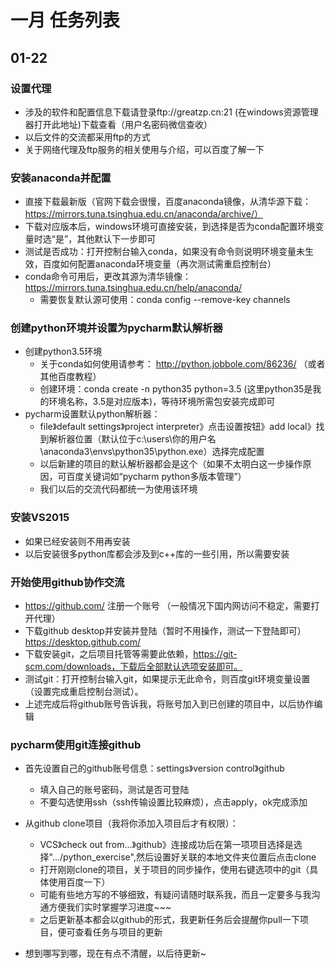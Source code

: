 # 一月 任务列表
## 01-22

### 设置代理
+ 涉及的软件和配置信息下载请登录ftp://greatzp.cn:21  (在windows资源管理器打开此地址)下载查看（用户名密码微信查收）
+ 以后文件的交流都采用ftp的方式
+ 关于网络代理及ftp服务的相关使用与介绍，可以百度了解一下

### 安装anaconda并配置
+ 直接下载最新版（官网下载会很慢，百度anaconda镜像，从清华源下载：https://mirrors.tuna.tsinghua.edu.cn/anaconda/archive/）
+ 下载对应版本后，windows环境可直接安装，到选择是否为conda配置环境变量时选“是”，其他默认下一步即可
+ 测试是否成功：打开控制台输入conda，如果没有命令则说明环境变量未生效，百度如何配置anaconda环境变量（再次测试需重启控制台）
+ conda命令可用后，更改其源为清华镜像：https://mirrors.tuna.tsinghua.edu.cn/help/anaconda/
    + 需要恢复默认源可使用：conda config --remove-key channels
    
### 创建python环境并设置为pycharm默认解析器
+ 创建python3.5环境
    + 关于conda如何使用请参考： http://python.jobbole.com/86236/ （或者其他百度教程）
    + 创建环境：conda create -n python35 python=3.5  (这里python35是我的环境名称，3.5是对应版本)，等待环境所需包安装完成即可
+ pycharm设置默认python解析器：
    + file》default settings》project interpreter》点击设置按钮》add local》找到解析器位置（默认位于c:\users\你的用户名\anaconda3\envs\python35\python.exe）选择完成配置
    + 以后新建的项目的默认解析器都会是这个（如果不太明白这一步操作原因，可百度关键词如“pycharm python多版本管理”）
    + 我们以后的交流代码都统一为使用该环境
    
### 安装VS2015
+ 如果已经安装则不用再安装
+ 以后安装很多python库都会涉及到c++库的一些引用，所以需要安装

### 开始使用github协作交流
+ https://github.com/ 注册一个账号 （一般情况下国内网访问不稳定，需要打开代理）
+ 下载github desktop并安装并登陆（暂时不用操作，测试一下登陆即可） https://desktop.github.com/
+ 下载安装git，之后项目托管等需要此依赖，https://git-scm.com/downloads，下载后全部默认选项安装即可。
+ 测试git：打开控制台输入git，如果提示无此命令，则百度git环境变量设置（设置完成重启控制台测试）。
+ 上述完成后将github账号告诉我，将账号加入到已创建的项目中，以后协作编辑

### pycharm使用git连接github
+ 首先设置自己的github账号信息：settings》version control》github
    + 填入自己的账号密码，测试是否可登陆
    + 不要勾选使用ssh（ssh传输设置比较麻烦），点击apply，ok完成添加
+ 从github clone项目（我将你添加入项目后才有权限）：
    + VCS》check out from...》github》连接成功后在第一项项目选择是选择".../python_exercise",然后设置好关联的本地文件夹位置后点击clone
    + 打开刚刚clone的项目，关于项目的同步操作，使用右键选项中的git（具体使用百度一下）
    + 可能有些地方写的不够细致，有疑问请随时联系我，而且一定要多与我沟通方便我们实时掌握学习进度~~~
    + 之后更新基本都会以github的形式，我更新任务后会提醒你pull一下项目，便可查看任务与项目的更新
    
+ 想到哪写到哪，现在有点不清醒，以后待更新~

